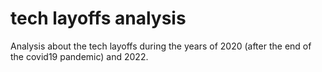 # tech layoffs analysis
 Analysis about the tech layoffs during the years of 2020 (after the end of the covid19 pandemic) and 2022.
